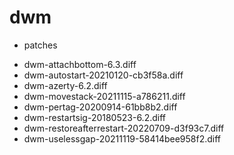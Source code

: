 # dwm
* patches

+ dwm-attachbottom-6.3.diff
+ dwm-autostart-20210120-cb3f58a.diff
+ dwm-azerty-6.2.diff
+ dwm-movestack-20211115-a786211.diff
+ dwm-pertag-20200914-61bb8b2.diff
+ dwm-restartsig-20180523-6.2.diff
+ dwm-restoreafterrestart-20220709-d3f93c7.diff
+ dwm-uselessgap-20211119-58414bee958f2.diff
